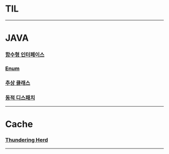 # TIL

---
# JAVA

### [함수형 인터페이스](./240626/FunctionalInterface.md)
### [Enum](./240626/Enum.md)
### [추상 클래스](./240627/AbstractClass.md)
### [동적 디스패치](./240627/DynamicDipatch.md)
---
# Cache

### [Thundering Herd](./240626/Thundering-Herd.md)

---